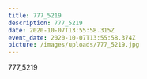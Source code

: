 ```yaml
---
title: 777_5219
description: 777_5219
date: 2020-10-07T13:55:58.315Z
event_date: 2020-10-07T13:55:58.374Z
picture: /images/uploads/777_5219.jpg
---
```

777_5219